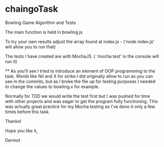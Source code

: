 # chaingoTask
Bowling Game Algorithm and Tests


The main function is held in bowling.js

To try your own results adjust the array found at index.js - ('node index.js' will allow you to run that)

The tests I have created are with MochaJS. ( 'mocha test' in the console will run it) 

**
As you'll see I tried to introduce an element of OOP programming to the task.
Words like Nil and X for strike I did originally allow to run as you can see in the commits,
but as I broke the file up for testing purposes I needed to change the values to bowling.x for example.


Normally for TDD we would write the test first but I was pushed for time with other projects and was eager to get 
the program fully functioning. This was actually great practice for my Mocha testing as I've done it only a
few times before this task. 

Thanks!

Hope you like it,

Dermot
